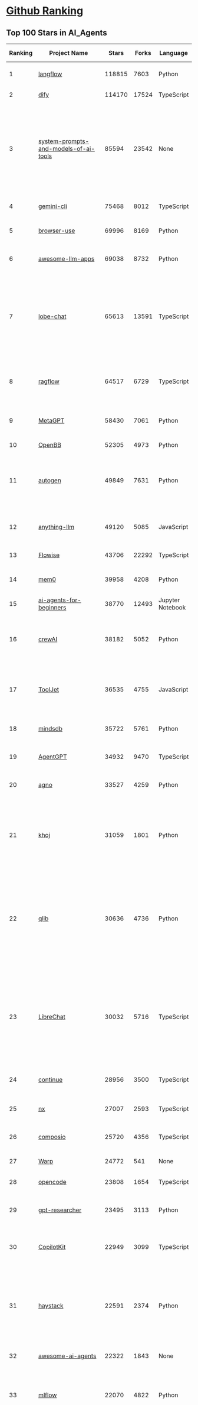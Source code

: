 [Github Ranking](../README.md)
==========

## Top 100 Stars in AI_Agents

| Ranking | Project Name | Stars | Forks | Language | Open Issues | Description | Last Commit |
| ------- | ------------ | ----- | ----- | -------- | ----------- | ----------- | ----------- |
| 1 | [langflow](https://github.com/langflow-ai/langflow) | 118815 | 7603 | Python | 444 | Langflow is a powerful tool for building and deploying AI-powered agents and workflows. | 2025-09-17T00:50:17Z |
| 2 | [dify](https://github.com/langgenius/dify) | 114170 | 17524 | TypeScript | 462 | Production-ready platform for agentic workflow development. | 2025-09-17T03:18:31Z |
| 3 | [system-prompts-and-models-of-ai-tools](https://github.com/x1xhlol/system-prompts-and-models-of-ai-tools) | 85594 | 23542 | None | 49 | FULL Augment Code, Claude Code, Cluely, CodeBuddy, Cursor, Devin AI, Junie, Kiro, Leap.new, Lovable, Manus Agent Tools, NotionAI, Orchids.app, Perplexity, Poke, Qoder, Replit, Same.dev, Trae, Traycer AI, VSCode Agent, Warp.dev, Windsurf, Xcode, Z.ai Code, dia & v0. (And other Open Sourced) System Prompts, Internal Tools & AI Models | 2025-09-16T17:13:12Z |
| 4 | [gemini-cli](https://github.com/google-gemini/gemini-cli) | 75468 | 8012 | TypeScript | 1692 | An open-source AI agent that brings the power of Gemini directly into your terminal. | 2025-09-17T03:33:39Z |
| 5 | [browser-use](https://github.com/browser-use/browser-use) | 69996 | 8169 | Python | 108 | 🌐 Make websites accessible for AI agents. Automate tasks online with ease. | 2025-09-17T00:47:19Z |
| 6 | [awesome-llm-apps](https://github.com/Shubhamsaboo/awesome-llm-apps) | 69038 | 8732 | Python | 4 | Collection of awesome LLM apps with AI Agents and RAG using OpenAI, Anthropic, Gemini and opensource models. | 2025-09-15T05:12:31Z |
| 7 | [lobe-chat](https://github.com/lobehub/lobe-chat) | 65613 | 13591 | TypeScript | 920 | 🤯 Lobe Chat - an open-source, modern design AI chat framework. Supports multiple AI providers (OpenAI / Claude 4 / Gemini / DeepSeek / Ollama / Qwen), Knowledge Base (file upload / RAG ), one click install MCP Marketplace and Artifacts / Thinking. One-click FREE deployment of your private AI Agent application. | 2025-09-17T03:35:16Z |
| 8 | [ragflow](https://github.com/infiniflow/ragflow) | 64517 | 6729 | TypeScript | 2816 | RAGFlow is a leading open-source Retrieval-Augmented Generation (RAG) engine that fuses cutting-edge RAG with Agent capabilities to create a superior context layer for LLMs | 2025-09-17T02:30:45Z |
| 9 | [MetaGPT](https://github.com/FoundationAgents/MetaGPT) | 58430 | 7061 | Python | 11 | 🌟 The Multi-Agent Framework: First AI Software Company, Towards Natural Language Programming | 2025-06-30T11:45:55Z |
| 10 | [OpenBB](https://github.com/OpenBB-finance/OpenBB) | 52305 | 4973 | Python | 36 | Financial data platform for analysts, quants and AI agents. | 2025-09-17T01:01:26Z |
| 11 | [autogen](https://github.com/microsoft/autogen) | 49849 | 7631 | Python | 398 | A programming framework for agentic AI 🤖 PyPi: autogen-agentchat Discord: https://aka.ms/autogen-discord Office Hour: https://aka.ms/autogen-officehour | 2025-09-16T09:49:09Z |
| 12 | [anything-llm](https://github.com/Mintplex-Labs/anything-llm) | 49120 | 5085 | JavaScript | 265 | The all-in-one Desktop & Docker AI application with built-in RAG, AI agents, No-code agent builder, MCP compatibility,  and more. | 2025-09-17T02:00:51Z |
| 13 | [Flowise](https://github.com/FlowiseAI/Flowise) | 43706 | 22292 | TypeScript | 597 | Build AI Agents, Visually | 2025-09-16T22:52:19Z |
| 14 | [mem0](https://github.com/mem0ai/mem0) | 39958 | 4208 | Python | 319 | Universal memory layer for AI Agents; Announcing OpenMemory MCP - local and secure memory management. | 2025-09-16T05:18:44Z |
| 15 | [ai-agents-for-beginners](https://github.com/microsoft/ai-agents-for-beginners) | 38770 | 12493 | Jupyter Notebook | 8 | 12 Lessons to Get Started Building AI Agents | 2025-09-16T15:22:53Z |
| 16 | [crewAI](https://github.com/crewAIInc/crewAI) | 38182 | 5052 | Python | 54 | Framework for orchestrating role-playing, autonomous AI agents. By fostering collaborative intelligence, CrewAI empowers agents to work together seamlessly, tackling complex tasks. | 2025-09-16T20:44:48Z |
| 17 | [ToolJet](https://github.com/ToolJet/ToolJet) | 36535 | 4755 | JavaScript | 631 | ToolJet is the open-source foundation of ToolJet AI - the AI-native platform for building internal tools, dashboard, business applications, workflows and AI agents 🚀 | 2025-09-16T21:29:40Z |
| 18 | [mindsdb](https://github.com/mindsdb/mindsdb) | 35722 | 5761 | Python | 45 | AI Analytics Engine that can answer questions over large scale data. - The only MCP Server you'll ever need | 2025-09-16T22:18:56Z |
| 19 | [AgentGPT](https://github.com/reworkd/AgentGPT) | 34932 | 9470 | TypeScript | 130 | 🤖 Assemble, configure, and deploy autonomous AI Agents in your browser. | 2025-04-29T01:19:32Z |
| 20 | [agno](https://github.com/agno-agi/agno) | 33527 | 4259 | Python | 136 | High-performance runtime for multi-agent systems. Build, run and manage secure multi-agent systems in your cloud. | 2025-09-17T02:44:35Z |
| 21 | [khoj](https://github.com/khoj-ai/khoj) | 31059 | 1801 | Python | 75 | Your AI second brain. Self-hostable. Get answers from the web or your docs. Build custom agents, schedule automations, do deep research. Turn any online or local LLM into your personal, autonomous AI (gpt, claude, gemini, llama, qwen, mistral). Get started - free. | 2025-09-16T09:17:58Z |
| 22 | [qlib](https://github.com/microsoft/qlib) | 30636 | 4736 | Python | 257 | Qlib is an AI-oriented Quant investment platform that aims to use AI tech to empower Quant Research, from exploring ideas to implementing productions. Qlib supports diverse ML modeling paradigms, including supervised learning, market dynamics modeling, and RL, and is now equipped with https://github.com/microsoft/RD-Agent to automate R&D process. | 2025-09-15T09:12:08Z |
| 23 | [LibreChat](https://github.com/danny-avila/LibreChat) | 30032 | 5716 | TypeScript | 178 | Enhanced ChatGPT Clone: Features Agents, MCP, DeepSeek, Anthropic, AWS, OpenAI, Responses API, Azure, Groq, o1, GPT-5, Mistral, OpenRouter, Vertex AI, Gemini, Artifacts, AI model switching, message search, Code Interpreter, langchain, DALL-E-3, OpenAPI Actions, Functions, Secure Multi-User Auth, Presets, open-source for self-hosting. Active. | 2025-09-15T22:41:36Z |
| 24 | [continue](https://github.com/continuedev/continue) | 28956 | 3500 | TypeScript | 675 | ⏩ Ship faster with Continuous AI. Build and run custom agents across your IDE, terminal, and CI | 2025-09-17T01:44:30Z |
| 25 | [nx](https://github.com/nrwl/nx) | 27007 | 2593 | TypeScript | 615 | Get to green PRs in half the time. Nx optimizes your builds, scales your CI, and fixes failed PRs. Built for developers and AI agents. | 2025-09-17T02:16:08Z |
| 26 | [composio](https://github.com/ComposioHQ/composio) | 25720 | 4356 | TypeScript | 60 | Composio equips your AI agents & LLMs with 100+ high-quality integrations via function calling | 2025-09-17T02:09:16Z |
| 27 | [Warp](https://github.com/warpdotdev/Warp) | 24772 | 541 | None | 3529 | Warp is the agentic development environment, built for coding with multiple AI agents. | 2025-09-15T21:07:42Z |
| 28 | [opencode](https://github.com/sst/opencode) | 23808 | 1654 | TypeScript | 735 | AI coding agent, built for the terminal. | 2025-09-16T23:53:59Z |
| 29 | [gpt-researcher](https://github.com/assafelovic/gpt-researcher) | 23495 | 3113 | Python | 116 | LLM based autonomous agent that conducts deep local and web research on any topic and generates a long report with citations. | 2025-08-29T04:01:37Z |
| 30 | [CopilotKit](https://github.com/CopilotKit/CopilotKit) | 22949 | 3099 | TypeScript | 270 | React UI + elegant infrastructure for AI Copilots, AI chatbots, and in-app AI agents. The Agentic last-mile 🪁 | 2025-09-17T00:59:38Z |
| 31 | [haystack](https://github.com/deepset-ai/haystack) | 22591 | 2374 | Python | 110 | AI orchestration framework to build customizable, production-ready LLM applications. Connect components (models, vector DBs, file converters) to pipelines or agents that can interact with your data. With advanced retrieval methods, it's best suited for building RAG, question answering, semantic search or conversational agent chatbots. | 2025-09-16T10:24:10Z |
| 32 | [awesome-ai-agents](https://github.com/e2b-dev/awesome-ai-agents) | 22322 | 1843 | None | 28 | A list of AI autonomous agents | 2025-02-26T10:04:45Z |
| 33 | [mlflow](https://github.com/mlflow/mlflow) | 22070 | 4822 | Python | 1509 | The open source developer platform to build AI/LLM applications and models with confidence. Enhance your AI applications with end-to-end tracking, observability, and evaluations, all in one integrated platform. | 2025-09-17T03:35:08Z |
| 34 | [agenticSeek](https://github.com/Fosowl/agenticSeek) | 21883 | 2309 | Python | 26 | Fully Local Manus AI. No APIs, No $200 monthly bills. Enjoy an autonomous agent that thinks, browses the web, and code for the sole cost of electricity. 🔔 Official updates only via twitter @Martin993886460 (Beware of fake account) | 2025-09-14T18:15:49Z |
| 35 | [goose](https://github.com/block/goose) | 19592 | 1713 | Rust | 306 | an open source, extensible AI agent that goes beyond code suggestions - install, execute, edit, and test with any LLM | 2025-09-16T21:53:37Z |
| 36 | [devika](https://github.com/stitionai/devika) | 19491 | 2613 | Python | 138 | Devika is an Agentic AI Software Engineer that can understand high-level human instructions, break them down into steps, research relevant information, and write code to achieve the given objective. Devika aims to be a competitive open-source alternative to Devin by Cognition AI. [⚠️ DEVIKA DOES NOT HAVE AN OFFICIAL WEBSITE ⚠️] | 2024-09-19T16:11:25Z |
| 37 | [UI-TARS-desktop](https://github.com/bytedance/UI-TARS-desktop) | 18812 | 1822 | TypeScript | 254 | The Open-Source Multimodal AI Agent Stack: Connecting Cutting-Edge AI Models and Agent Infra | 2025-09-17T03:35:26Z |
| 38 | [letta](https://github.com/letta-ai/letta) | 18405 | 1920 | Python | 22 | Letta is the platform for building stateful agents: open AI with advanced memory that can learn and self-improve over time. | 2025-09-17T01:58:35Z |
| 39 | [graphiti](https://github.com/getzep/graphiti) | 18174 | 1644 | Python | 100 | Build Real-Time Knowledge Graphs for AI Agents | 2025-09-14T05:44:26Z |
| 40 | [ai-engineering-hub](https://github.com/patchy631/ai-engineering-hub) | 18062 | 3043 | Jupyter Notebook | 29 | In-depth tutorials on LLMs, RAGs and real-world AI agent applications. | 2025-09-16T11:59:47Z |
| 41 | [suna](https://github.com/kortix-ai/suna) | 18057 | 3020 | TypeScript | 128 | Kortix – build, manage and train AI Agents. Fully Open Source. | 2025-09-16T16:55:56Z |
| 42 | [agentic](https://github.com/transitive-bullshit/agentic) | 17970 | 2245 | TypeScript | 13 | Your API ⇒ Paid MCP. Instantly. | 2025-09-16T14:59:35Z |
| 43 | [activepieces](https://github.com/activepieces/activepieces) | 17939 | 2614 | TypeScript | 310 | AI Agents & MCPs & AI Workflow Automation • (~400 MCP servers for AI agents) • AI Automation / AI Agent with MCPs • AI Workflows & AI Agents • MCPs for AI Agents | 2025-09-16T22:02:49Z |
| 44 | [ai](https://github.com/vercel/ai) | 17789 | 2938 | TypeScript | 638 | The AI Toolkit for TypeScript. From the creators of Next.js, the AI SDK is a free open-source library for building AI-powered applications and agents  | 2025-09-16T16:50:45Z |
| 45 | [deep-research](https://github.com/dzhng/deep-research) | 17728 | 1832 | TypeScript | 67 | An AI-powered research assistant that performs iterative, deep research on any topic by combining search engines, web scraping, and large language models.  The goal of this repo is to provide the simplest implementation of a deep research agent - e.g. an agent that can refine its research direction overtime and deep dive into a topic. | 2025-09-08T16:22:24Z |
| 46 | [SWE-agent](https://github.com/SWE-agent/SWE-agent) | 17381 | 1815 | Python | 47 | SWE-agent takes a GitHub issue and tries to automatically fix it, using your LM of choice. It can also be employed for offensive cybersecurity or competitive coding challenges. [NeurIPS 2024]  | 2025-09-15T22:55:04Z |
| 47 | [DB-GPT](https://github.com/eosphoros-ai/DB-GPT) | 17338 | 2410 | Python | 427 | AI Native Data App Development framework with AWEL(Agentic Workflow Expression Language) and Agents | 2025-09-10T10:58:25Z |
| 48 | [DocsGPT](https://github.com/arc53/DocsGPT) | 17083 | 1807 | TypeScript | 21 | Private AI platform for agents, assistants and enterprise search. Built-in Agent Builder, Deep research, Document analysis, Multi-model support, and API connectivity for agents. | 2025-09-15T20:08:40Z |
| 49 | [stagehand](https://github.com/browserbase/stagehand) | 17038 | 1043 | TypeScript | 73 | The AI Browser Automation Framework | 2025-09-17T02:34:04Z |
| 50 | [eliza](https://github.com/elizaOS/eliza) | 16867 | 5311 | TypeScript | 108 | Autonomous agents for everyone | 2025-09-17T03:31:03Z |
| 51 | [coze-studio](https://github.com/coze-dev/coze-studio) | 16867 | 2314 | TypeScript | 277 | An AI agent development platform with all-in-one visual tools, simplifying agent creation, debugging, and deployment like never before. Coze your way to AI Agent creation. | 2025-09-16T11:23:13Z |
| 52 | [GenAI_Agents](https://github.com/NirDiamant/GenAI_Agents) | 16774 | 2617 | Jupyter Notebook | 2 | This repository provides tutorials and implementations for various Generative AI Agent techniques, from basic to advanced. It serves as a comprehensive guide for building intelligent, interactive AI systems. | 2025-07-16T20:50:01Z |
| 53 | [SuperAGI](https://github.com/TransformerOptimus/SuperAGI) | 16718 | 2074 | Python | 147 | <⚡️> SuperAGI - A dev-first open source autonomous AI agent framework. Enabling developers to build, manage & run useful autonomous agents quickly and reliably. | 2025-01-22T22:14:07Z |
| 54 | [mastra](https://github.com/mastra-ai/mastra) | 16652 | 1097 | TypeScript | 173 | The TypeScript AI agent framework. ⚡ Assistants, RAG, observability. Supports any LLM: GPT-4, Claude, Gemini, Llama. | 2025-09-17T01:23:33Z |
| 55 | [RagaAI-Catalyst](https://github.com/raga-ai-hub/RagaAI-Catalyst) | 16071 | 3706 | Python | 8 | Python SDK for Agent AI Observability, Monitoring and Evaluation Framework. Includes features like agent, llm and tools tracing, debugging multi-agentic system, self-hosted dashboard and advanced analytics with timeline and execution graph view  | 2025-08-13T20:06:04Z |
| 56 | [ai-pdf-chatbot-langchain](https://github.com/mayooear/ai-pdf-chatbot-langchain) | 15977 | 3177 | TypeScript | 2 | AI PDF chatbot agent built with LangChain & LangGraph  | 2025-02-20T18:19:58Z |
| 57 | [screenpipe](https://github.com/mediar-ai/screenpipe) | 15613 | 1211 | TypeScript | 182 | AI app store powered by 24/7 desktop history.  open source \| 100% local \| dev friendly \| 24/7 screen, mic recording | 2025-09-01T20:21:42Z |
| 58 | [sim](https://github.com/simstudioai/sim) | 15084 | 1883 | TypeScript | 49 | Open-source platform to build and deploy AI agent workflows. | 2025-09-17T03:21:13Z |
| 59 | [web-ui](https://github.com/browser-use/web-ui) | 14865 | 2577 | Python | 244 | 🖥️ Run AI Agent in your browser. | 2025-08-31T14:16:34Z |
| 60 | [openai-agents-python](https://github.com/openai/openai-agents-python) | 14708 | 2427 | Python | 152 | A lightweight, powerful framework for multi-agent workflows | 2025-09-16T23:24:58Z |
| 61 | [dagger](https://github.com/dagger/dagger) | 14691 | 790 | Go | 750 | An open-source runtime for composable workflows. Great for AI agents and CI/CD. | 2025-09-17T02:58:22Z |
| 62 | [12-factor-agents](https://github.com/humanlayer/12-factor-agents) | 14468 | 1066 | TypeScript | 9 | What are the principles we can use to build LLM-powered software that is actually good enough to put in the hands of production customers? | 2025-07-17T21:59:13Z |
| 63 | [plandex](https://github.com/plandex-ai/plandex) | 14432 | 1016 | Go | 26 | Open source AI coding agent. Designed for large projects and real world tasks. | 2025-08-16T18:35:52Z |
| 64 | [camel](https://github.com/camel-ai/camel) | 14246 | 1555 | Python | 391 | 🐫 CAMEL: The first and the best multi-agent framework. Finding the Scaling Law of Agents. https://www.camel-ai.org | 2025-09-16T16:59:04Z |
| 65 | [botpress](https://github.com/botpress/botpress) | 14197 | 2157 | TypeScript | 20 | The open-source hub to build & deploy GPT/LLM Agents ⚡️ | 2025-09-16T23:12:08Z |
| 66 | [LangBot](https://github.com/langbot-app/LangBot) | 13486 | 1094 | Python | 117 | 🤩 Easy-to-use global IM bot platform designed for LLM era / 简单易用的大模型即时通信机器人开发平台 ⚡️ Bots for QQ / QQ频道 / Discord / LINE / WeChat(微信, 企业微信)/ Telegram / 飞书 / 钉钉 / Slack 🧩 Integrated with ChatGPT(GPT), DeepSeek, Dify, n8n, Langflow, Claude, Google Gemini, xAI, PPIO, Ollama, 阿里云百炼, SiliconFlow, Qwen, Moonshot, SillyTraven, MCP etc. LLM & Agent & RAG | 2025-09-17T01:52:49Z |
| 67 | [agents](https://github.com/wshobson/agents) | 13107 | 1403 | None | 2 | A collection of production-ready subagents for Claude Code | 2025-09-15T12:02:54Z |
| 68 | [adk-python](https://github.com/google/adk-python) | 13031 | 1891 | Python | 558 | An open-source, code-first Python toolkit for building, evaluating, and deploying sophisticated AI agents with flexibility and control. | 2025-09-16T17:58:49Z |
| 69 | [crush](https://github.com/charmbracelet/crush) | 12736 | 641 | Go | 265 | The glamourous AI coding agent for your favourite terminal 💘 | 2025-09-17T02:20:21Z |
| 70 | [serena](https://github.com/oraios/serena) | 12550 | 856 | Python | 66 | A powerful coding agent toolkit providing semantic retrieval and editing capabilities (MCP server & other integrations) | 2025-09-14T11:22:15Z |
| 71 | [pydantic-ai](https://github.com/pydantic/pydantic-ai) | 12501 | 1235 | Python | 243 | GenAI Agent Framework, the Pydantic way | 2025-09-17T01:14:18Z |
| 72 | [trigger.dev](https://github.com/triggerdotdev/trigger.dev) | 12394 | 817 | TypeScript | 106 | Trigger.dev – build and deploy fully‑managed AI agents and workflows | 2025-09-16T15:20:56Z |
| 73 | [500-AI-Agents-Projects](https://github.com/ashishpatel26/500-AI-Agents-Projects) | 12116 | 2188 | None | 8 | The 500 AI Agents Projects is a curated collection of AI agent use cases across various industries. It showcases practical applications and provides links to open-source projects for implementation, illustrating how AI agents are transforming sectors such as healthcare, finance, education, retail, and more. | 2025-09-15T20:41:36Z |
| 74 | [agent-zero](https://github.com/agent0ai/agent-zero) | 11731 | 2295 | Python | 127 | Agent Zero AI framework | 2025-09-03T19:03:19Z |
| 75 | [generative-ai](https://github.com/GoogleCloudPlatform/generative-ai) | 11570 | 3367 | Jupyter Notebook | 42 | Sample code and notebooks for Generative AI on Google Cloud, with Gemini on Vertex AI | 2025-09-17T02:51:10Z |
| 76 | [Figma-Context-MCP](https://github.com/GLips/Figma-Context-MCP) | 10749 | 856 | TypeScript | 20 | MCP server to provide Figma layout information to AI coding agents like Cursor | 2025-09-09T16:36:58Z |
| 77 | [analysis_claude_code](https://github.com/shareAI-lab/analysis_claude_code) | 10218 | 2698 | JavaScript | 0 | 本仓库包含对 Claude Code v1.0.33 进行逆向工程的完整研究和分析资料。包括对混淆源代码的深度技术分析、系统架构文档，以及重构 Claude      Code agent 系统的实现蓝图。主要发现包括实时 Steering 机制、多 Agent      架构、智能上下文管理和工具执行管道。该项目为理解现代 AI agent 系统设计和实现提供技术参考。 | 2025-07-19T13:16:33Z |
| 78 | [CL4R1T4S](https://github.com/elder-plinius/CL4R1T4S) | 10147 | 2088 | None | 25 | LEAKED SYSTEM PROMPTS FOR CHATGPT, GEMINI, GROK, CLAUDE, PERPLEXITY, CURSOR, DEVIN, REPLIT, AND MORE! - AI SYSTEMS TRANSPARENCY FOR ALL! 👐 | 2025-09-15T22:43:36Z |
| 79 | [cua](https://github.com/trycua/cua) | 9662 | 483 | Python | 68 | Cua is Docker for Computer-Use AI Agents | 2025-09-16T23:09:35Z |
| 80 | [bisheng](https://github.com/dataelement/bisheng) | 9637 | 1571 | TypeScript | 97 | BISHENG is an open LLM devops platform for next generation Enterprise AI applications. Powerful and comprehensive features include: GenAI workflow, RAG, Agent, Unified model management, Evaluation, SFT, Dataset Management, Enterprise-level System Management, Observability and more. | 2025-09-17T03:27:17Z |
| 81 | [E2B](https://github.com/e2b-dev/E2B) | 9511 | 660 | MDX | 27 | Open-source, secure environment with real-world tools for enterprise-grade agents. | 2025-09-16T18:27:30Z |
| 82 | [metaflow](https://github.com/Netflix/metaflow) | 9470 | 879 | Python | 265 | Build, Manage and Deploy AI/ML Systems | 2025-09-16T20:55:52Z |
| 83 | [opencode](https://github.com/opencode-ai/opencode) | 9363 | 768 | Go | 116 | A powerful AI coding agent. Built for the terminal. | 2025-07-29T17:49:12Z |
| 84 | [nanobrowser](https://github.com/nanobrowser/nanobrowser) | 9188 | 943 | TypeScript | 26 | Open-Source Chrome extension for AI-powered web automation. Run multi-agent workflows using your own LLM API key. Alternative to OpenAI Operator. | 2025-09-10T05:19:32Z |
| 85 | [pr-agent](https://github.com/qodo-ai/pr-agent) | 8956 | 1077 | Python | 81 | 🚀 PR-Agent: An AI-Powered 🤖 Tool for Automated Pull Request Analysis, Feedback, Suggestions and More! 💻🔍 (For more advanced: check Qodo Merge) | 2025-09-16T12:33:47Z |
| 86 | [BlackFriday-GPTs-Prompts](https://github.com/friuns2/BlackFriday-GPTs-Prompts) | 8551 | 1272 | None | 132 | List of free GPTs that doesn't require plus subscription  | 2024-11-08T11:03:14Z |
| 87 | [motia](https://github.com/MotiaDev/motia) | 8452 | 634 | TypeScript | 35 | Modern Backend Framework that unifies APIs, background jobs, workflows, and AI Agents into a single core primitive with built-in observability and state management. | 2025-09-16T19:20:35Z |
| 88 | [promptfoo](https://github.com/promptfoo/promptfoo) | 8396 | 698 | TypeScript | 184 | Test your prompts, agents, and RAGs. AI Red teaming, pentesting, and vulnerability scanning for LLMs. Compare performance of GPT, Claude, Gemini, Llama, and more. Simple declarative configs with command line and CI/CD integration. | 2025-09-17T03:32:08Z |
| 89 | [aichat](https://github.com/sigoden/aichat) | 8125 | 525 | Rust | 3 | All-in-one LLM CLI tool featuring Shell Assistant, Chat-REPL, RAG, AI Tools & Agents, with access to OpenAI, Claude, Gemini, Ollama, Groq, and more. | 2025-09-08T01:40:29Z |
| 90 | [claude-flow](https://github.com/ruvnet/claude-flow) | 7860 | 1070 | TypeScript | 206 | 🌊 The leading agent orchestration platform for Claude. Deploy intelligent multi-agent swarms, coordinate autonomous workflows, and build conversational AI systems. Features    enterprise-grade architecture, distributed swarm intelligence, RAG integration, and native Claude Code support via MCP protocol. Ranked #1 in agent-based frameworks. | 2025-09-11T03:07:22Z |
| 91 | [SurfSense](https://github.com/MODSetter/SurfSense) | 7817 | 591 | Python | 44 | Open Source Alternative to NotebookLM / Perplexity, connected to external sources such as Search Engines, Slack, Linear, Jira, ClickUp, Confluence, Notion, YouTube, GitHub, Discord and more. Join our discord: https://discord.gg/ejRNvftDp9 | 2025-09-13T23:24:35Z |
| 92 | [RD-Agent](https://github.com/microsoft/RD-Agent) | 7738 | 812 | Python | 56 | Research and development (R&D) is crucial for the enhancement of industrial productivity, especially in the AI era, where the core aspects of R&D are mainly focused on data and models. We are committed to automating these high-value generic R&D processes through R&D-Agent, which lets AI drive data-driven AI. 🔗https://aka.ms/RD-Agent-Tech-Report | 2025-09-16T11:57:59Z |
| 93 | [magentic-ui](https://github.com/microsoft/magentic-ui) | 7668 | 776 | Python | 36 | A research prototype of a human-centered web agent | 2025-09-15T00:19:19Z |
| 94 | [Upsonic](https://github.com/Upsonic/Upsonic) | 7664 | 713 | Python | 52 | The most reliable AI agent framework that supports MCP. | 2025-09-11T22:11:53Z |
| 95 | [agents](https://github.com/livekit/agents) | 7530 | 1264 | Python | 296 | A powerful framework for building realtime voice AI agents 🤖🎙️📹  | 2025-09-17T03:13:02Z |
| 96 | [mcp-use](https://github.com/mcp-use/mcp-use) | 7504 | 868 | Python | 21 | mcp-use is the easiest way to interact with mcp servers with custom agents | 2025-09-16T11:52:13Z |
| 97 | [ten-framework](https://github.com/TEN-framework/ten-framework) | 7403 | 867 | C | 132 |  Open-source framework for conversational voice AI agents. | 2025-09-17T03:19:01Z |
| 98 | [mcp-agent](https://github.com/lastmile-ai/mcp-agent) | 7316 | 742 | Python | 68 | Build effective agents using Model Context Protocol and simple workflow patterns | 2025-09-16T23:00:18Z |
| 99 | [R2R](https://github.com/SciPhi-AI/R2R) | 7290 | 593 | Python | 95 | SoTA production-ready AI retrieval system. Agentic Retrieval-Augmented Generation (RAG) with a RESTful API. | 2025-08-17T17:40:05Z |
| 100 | [lamda](https://github.com/firerpa/lamda) | 7271 | 986 | Python | 34 |  The most powerful Android RPA agent framework, next generation of mobile automation robots. | 2025-07-27T05:49:06Z |

